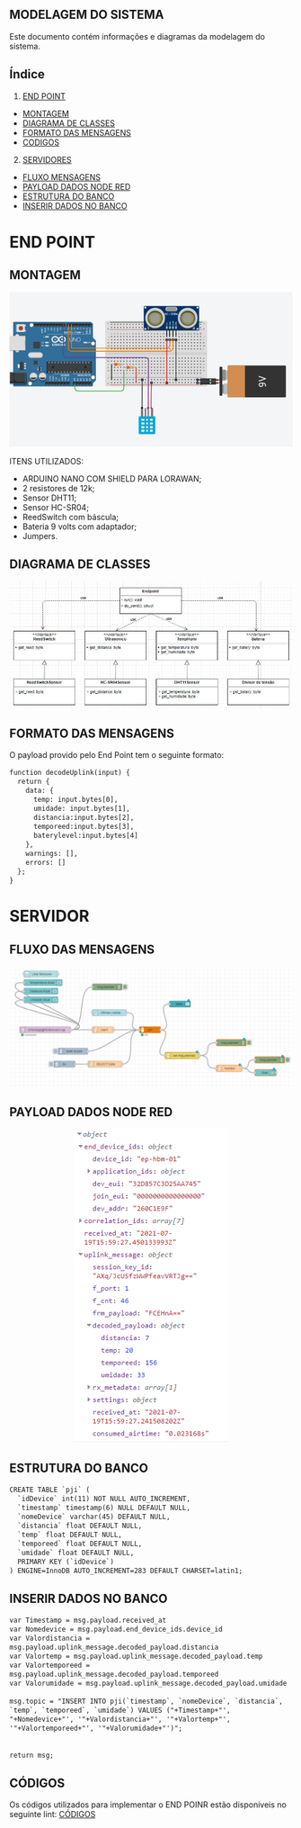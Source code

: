 ## MODELAGEM DO SISTEMA
Este documento contém informações e diagramas da modelagem do sistema.

<!-- ÍNDICE -->
## Índice
 
1. [END POINT](https://github.com/HBM-Control/HBM-Control/blob/main/Documentos/modelagem.md#end-point)


  - [MONTAGEM](https://github.com/HBM-Control/HBM-Control/blob/main/Documentos/modelagem.md#montagem)
  - [DIAGRAMA DE CLASSES](https://github.com/HBM-Control/HBM-Control/blob/main/Documentos/modelagem.md#diagrama-de-classes)
  - [FORMATO DAS MENSAGENS](https://github.com/HBM-Control/HBM-Control/blob/main/Documentos/modelagem.md#formato-das-mensagens)
  - [CODIGOS](https://github.com/HBM-Control/HBM-Control/blob/main/Documentos/modelagem.md#códigos)
  
2. [SERVIDORES](https://github.com/HBM-Control/HBM-Control/blob/main/Documentos/modelagem.md#servidor)
  - [FLUXO MENSAGENS](https://github.com/HBM-Control/HBM-Control/blob/main/Documentos/modelagem.md#fluxo-das-mensagens)
  - [PAYLOAD DADOS NODE RED](https://github.com/HBM-Control/HBM-Control/blob/main/Documentos/modelagem.md#payload-dados-node-red)
  - [ESTRUTURA DO BANCO](https://github.com/HBM-Control/HBM-Control/blob/main/Documentos/modelagem.md#estrutura-do-banco)
  - [INSERIR DADOS NO BANCO](https://github.com/HBM-Control/HBM-Control/blob/main/Documentos/modelagem.md#inserir-dados-no-banco)

  <h1>END POINT</h1>
  
  ## MONTAGEM
  
  <p align="center">
  <img src="https://github.com/HBM-Control/HBM-Control/blob/main/Documentos/imagens/montagem.png" />
</p>

ITENS UTILIZADOS:
 - ARDUINO NANO COM SHIELD PARA LORAWAN;
 - 2 resistores de 12k;
 - Sensor DHT11;
 - Sensor HC-SR04;
 - ReedSwitch com báscula;
 - Bateria 9 volts com adaptador;
 - Jumpers.

  
  ## DIAGRAMA DE CLASSES
  
  <p align="center">
  <img src="https://github.com/HBM-Control/HBM-Control/blob/main/Documentos/imagens/endpoint_classes.JPG" />
</p>
  
  ## FORMATO DAS MENSAGENS
  O payload provido pelo End Point tem o seguinte formato:
~~~
function decodeUplink(input) {
  return {
    data: {
      temp: input.bytes[0],
      umidade: input.bytes[1],
      distancia:input.bytes[2],
      temporeed:input.bytes[3],
      baterylevel:input.bytes[4]
    },
    warnings: [],
    errors: []
  };
}
~~~

<h1>SERVIDOR</h1>

## FLUXO DAS MENSAGENS

<p align="center">
  <img src="https://github.com/HBM-Control/HBM-Control/blob/main/Documentos/imagens/FluxoDasMensagens.png" />
</p>

## PAYLOAD DADOS NODE RED

<p align="center">
  <img src="https://github.com/HBM-Control/HBM-Control/blob/main/Documentos/imagens/ChegadaDosDados.png" />
</p>

## ESTRUTURA DO BANCO

~~~
CREATE TABLE `pji` (
  `idDevice` int(11) NOT NULL AUTO_INCREMENT,
  `timestamp` timestamp(6) NULL DEFAULT NULL,
  `nomeDevice` varchar(45) DEFAULT NULL,
  `distancia` float DEFAULT NULL,
  `temp` float DEFAULT NULL,
  `temporeed` float DEFAULT NULL,
  `umidade` float DEFAULT NULL,
  PRIMARY KEY (`idDevice`)
) ENGINE=InnoDB AUTO_INCREMENT=283 DEFAULT CHARSET=latin1;
~~~

## INSERIR DADOS NO BANCO

~~~
var Timestamp = msg.payload.received_at
var Nomedevice = msg.payload.end_device_ids.device_id
var Valordistancia = msg.payload.uplink_message.decoded_payload.distancia
var Valortemp = msg.payload.uplink_message.decoded_payload.temp
var Valortemporeed = msg.payload.uplink_message.decoded_payload.temporeed
var Valorumidade = msg.payload.uplink_message.decoded_payload.umidade

msg.topic = "INSERT INTO pji(`timestamp`, `nomeDevice`, `distancia`, `temp`, `temporeed`, `umidade`) VALUES ("+Timestamp+"', "+Nomedevice+"', '"+Valordistancia+"', '"+Valortemp+"', '"+Valortemporeed+"', '"+Valorumidade+"')";


return msg;
~~~

## CÓDIGOS
Os códigos utilizados para implementar o END POINR estão disponiveis no seguinte lint: [CÓDIGOS](https://github.com/HBM-Control/HBM-Control/tree/main/codigos/endpoint)
